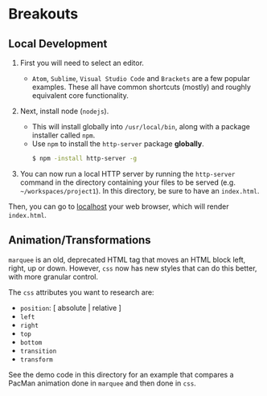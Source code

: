# Breakouts

## Local Development
1. First you will need to select an editor.  
    - `Atom`, `Sublime`, `Visual Studio Code` and `Brackets` are a few popular examples. These all have common shortcuts (mostly) and roughly equivalent core functionality.

2. Next, install node (`nodejs`).
    - This will install globally into `/usr/local/bin`, along with a package installer called `npm`.
    - Use `npm` to install the `http-server` package **globally**.
        ```bash
        $ npm -install http-server -g
        ```
3. You can now run a local HTTP server by running the `http-server` command in the directory containing your files to be served (e.g. `~/workspaces/project1`). In this directory, be sure to have an `index.html`.

Then, you can go to [localhost](http://localhost:8080) your web browser, which will render `index.html`.

## Animation/Transformations
`marquee` is an old, deprecated HTML tag that moves an HTML block left, right, up or down. However, `css` now has new styles that can do this better, with more granular control.

The `css` attributes you want to research are:
- `position`: [ absolute | relative ]
- `left`
- `right`
- `top`
- `bottom`
- `transition`
- `transform`

See the demo code in this directory for an example that compares a PacMan animation done in `marquee` and then done in `css`.
